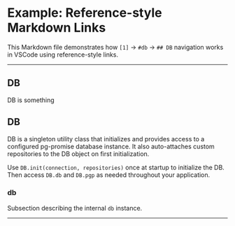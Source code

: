 # Example: Reference-style Markdown Links

This Markdown file demonstrates how `[1]` → `#db` → `## DB` navigation works in VSCode using reference-style links.

---

## DB

DB is something

## DB

DB is a singleton utility class that initializes and provides access
to a configured pg-promise database instance. It also auto-attaches
custom repositories to the DB object on first initialization.

Use `DB.init(connection, repositories)` once at startup to initialize the DB.
Then access `DB.db` and `DB.pgp` as needed throughout your application.

### db

Subsection describing the internal `db` instance.

---

[1]: #db  
[2]: #db-1
[3]: #db-2